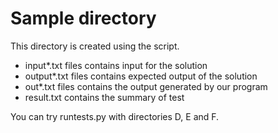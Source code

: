 # Sample directory

This directory is created using the script.

- input*.txt files contains input for the solution
- output*.txt files contains expected output of the solution
- out*.txt files contains the output generated by our program
- result.txt contains the summary of test

You can try runtests.py with directories D, E and F.